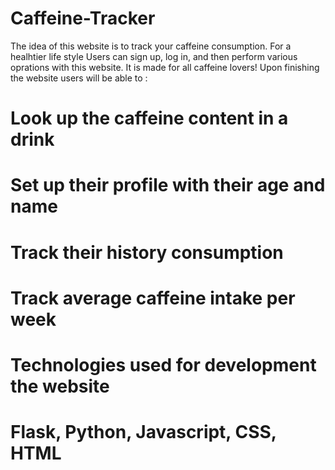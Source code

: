 # Caffeine-Tracker
The idea of this website is to track your caffeine consumption. 
For a healhtier life style
Users can sign up, log in, and then perform various oprations with this website.
It is made for all caffeine lovers!
Upon finishing the website users will be able to :
# Look up the caffeine content in a drink
# Set up their profile with their age and name
# Track their history consumption 
# Track average caffeine intake per week

# Technologies used for development the website
# Flask, Python, Javascript, CSS, HTML
